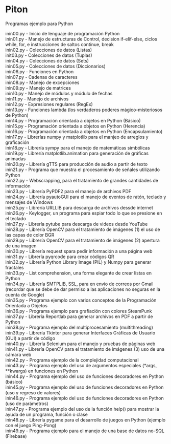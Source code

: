 # Piton
Programas ejemplo para Python  

inin00.py   -   Inicio de lenguaje de programación Python  
inin01.py   -   Manejo de estructuras de Control, decision if-elif-else, ciclos while, for, e instrucciones de saltos continue, break  
inin02.py   -   Colecciones de datos (Listas)  
init03.py   -   Colecciones de datos (Tuplas)  
inin04.py   -   Colecciones de datos (Sets)  
inin05.py   -   Colecciones de datos (Diccionarios)  
inin06.py   -   Funciones en Python  
inin07.py   -   Cadenas de caracteres  
inin08.py   -   Manejo de excepciones  
inin09.py   -   Manejo de matrices  
inin10.py   -   Manejo de módulos y módulo de fechas  
inin11.py   -   Manejo de archivos  
inin12.py   -   Expresiones regulares (RegEx)  
inin13.py   -   Funciones lambda (los verdaderos poderes mágico-misteriosos de Python)  
inin14.py   -   Programación orientada a objetos en Python (Básico)  
inin15.py   -   Programación orientada a objetos en Python (Herencia)  
inin16.py   -   Programación orientada a objetos en Python (Encapsulamiento)  
inin17.py   -   Librerías numpy y matplotlib para el manjeo de arreglos y graficación  
inin18.py   -   Librería sympy para el manejo de matemáticas simbólicas  
inin19.py   -   Librería matplotlib.animation para generación de gráficas animadas  
inin20.py   -   Librería gTTS para producción de audio a partir de texto  
inin21.py   -   Programa que muestra el procesamiento de señales utilizando Python  
inin22.py   -   Webscrapping, para el tratamiento de grandes cantidades de información  
inin23.py   -   Librería PyPDF2 para el manejo de archivos PDF  
inin24.py   -   Librería pyautoGUI para el manejo de eventos de ratón, teclado y mensajes de Windows  
inin25.py   -   Librería URLLIB para descarga de archivos dessde internet  
inin26.py   -   Keylogger, un programa para espiar todo lo que se presione en el teclado  
inin27.py   -   Librería pytube para descarga de videos desde YouTube  
inin28.py   -   Librería OpenCV para el tratamiento de imágenes (1) el uso de las capas de color BGR  
inin29.py   -   Librería OpenCV para el tratamiento de imágenes (2) apertura de una imagen  
inin30.py   -   Librería request spara pedir información a una página web  
inin31.py   -   Librería pyqrcode para crear códigos QR   
inin32.py   -   Librería Python Library Image (PIL) y Numpy para generar fractales   
inin33.py   -   List comprehension, una forma elegante de crear listas en Python   
inin34.py   -   Librería SMTPLIB, SSL, para en envío de correos por Gmail (recordar que se debe de dar permiso a las aplicaciones no seguras en la cuenta de Google)   
inin35.py   -   Programa ejemplo con varios conceptos de la Programación Orientada a Objetos   
inin36.py   -   Programa ejemplo para grafiación con colores SteamPunk   
inin37.py   -   Librería Reportlab para generar archivos en PDF a partir de Python    
inin38.py   -   Programa ejemplo del multiprocesamiento (multithreading)   
inin39.py   -   Librería Tkinter para generar Interfaces Gráficas de Usuario (GUI) a partir de código   
inin40.py   -   Librería Selenium para el manejo y pruebas de páginas web   
inin41.py   -   Librería OpenCV para el tratamiento de imágenes (3) uso de una cámara web   
inin42.py   -   Programa ejemplo de la complejidad computacional   
inin43.py   -   Programa ejemplo del uso de argumentos especiales (*args, **kwargs) en funciones en Python     
inin44.py   -   Programa ejemplo del uso de funciones decoradores en Python (básico)    
inin45.py   -   Programa ejemplo del uso de funciones decoradores en Python (uso y regreso de valores)   
inin46.py   -   Programa ejemplo del uso de funciones decoradores en Python (uso de parámetros)   
inin47.py   -   Programa ejemplo del uso de la función help() para mostrar la ayuda de un programa, función o clase   
inin48.py   -   Librería pygame para el desarrollo de juegos en Python (ejemplo con el juego Ping-Pong)     
inin49.py   -   Programa ejemplo para el manejo de una base de datos no-SQL (Firebase)     
